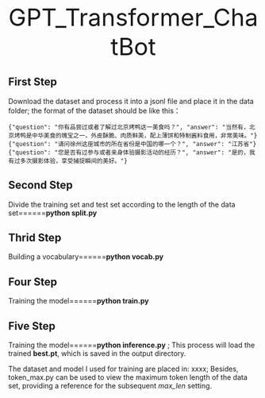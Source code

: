 <div align='center' ><font size='70'>GPT_Transformer_ChatBot</font></div>

## First Step
Download the dataset and process it into a jsonl file and place it in the data folder; the format of the dataset should be like this：
```
{"question": "你有品尝过或者了解过北京烤鸭这一美食吗？", "answer": "当然有，北京烤鸭是中华美食的瑰宝之一，外皮酥脆、肉质鲜美，配上薄饼和特制酱料食用，非常美味。"}
{"question": "请问徐州这座城市的所在省份是中国的哪一个？", "answer": "江苏省"}
{"question": "您是否有过参与或者亲身体验摄影活动的经历？", "answer": "是的，我有过多次摄影体验，享受捕捉瞬间的美好。"}
```

## Second Step
Divide the training set and test set according to the length of the data set======**python split.py**

## Thrid Step
Building a vocabulary======**python vocab.py** 

## Four Step
Training the model======**python train.py** 

## Five Step
Training the model======**python inference.py** ; This process will load the trained **best.pt**, which is saved in the output directory.

The dataset and model I used for training are placed in: xxxx; Besides, token_max.py can be used to view the maximum token length of the data set, providing a reference for the subsequent _max_len_ setting.
